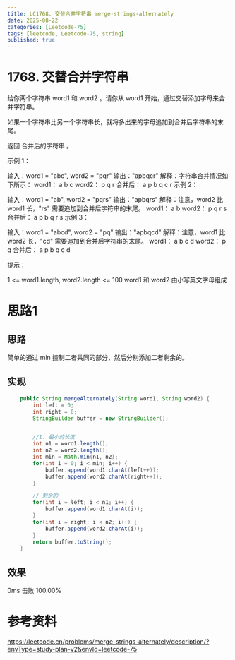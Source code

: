 ```yaml
---
title: LC1768. 交替合并字符串 merge-strings-alternately
date: 2025-08-22 
categories: [Leetcode-75]
tags: [leetcode, Leetcode-75, string]
published: true
---
```


# 1768. 交替合并字符串

给你两个字符串 word1 和 word2 。请你从 word1 开始，通过交替添加字母来合并字符串。

如果一个字符串比另一个字符串长，就将多出来的字母追加到合并后字符串的末尾。

返回 合并后的字符串 。


示例 1：

输入：word1 = "abc", word2 = "pqr"
输出："apbqcr"
解释：字符串合并情况如下所示：
word1：  a   b   c
word2：    p   q   r
合并后：  a p b q c r
示例 2：

输入：word1 = "ab", word2 = "pqrs"
输出："apbqrs"
解释：注意，word2 比 word1 长，"rs" 需要追加到合并后字符串的末尾。
word1：  a   b 
word2：    p   q   r   s
合并后：  a p b q   r   s
示例 3：

输入：word1 = "abcd", word2 = "pq"
输出："apbqcd"
解释：注意，word1 比 word2 长，"cd" 需要追加到合并后字符串的末尾。
word1：  a   b   c   d
word2：    p   q 
合并后：  a p b q c   d
 

提示：

1 <= word1.length, word2.length <= 100
word1 和 word2 由小写英文字母组成

# 思路1

## 思路

简单的通过 min 控制二者共同的部分，然后分别添加二者剩余的。

## 实现

```java
    public String mergeAlternately(String word1, String word2) {
        int left = 0;
        int right = 0;
        StringBuilder buffer = new StringBuilder();    


        //1. 最小的长度
        int n1 = word1.length();
        int n2 = word2.length();
        int min = Math.min(n1, n2);
        for(int i = 0; i < min; i++) {
            buffer.append(word1.charAt(left++));
            buffer.append(word2.charAt(right++));
        }

        // 剩余的
        for(int i = left; i < n1; i++) {
            buffer.append(word1.charAt(i));
        }
        for(int i = right; i < n2; i++) {
            buffer.append(word2.charAt(i));
        }    
        return buffer.toString();
    }
```

## 效果

0ms 击败 100.00%

# 参考资料

https://leetcode.cn/problems/merge-strings-alternately/description/?envType=study-plan-v2&envId=leetcode-75
